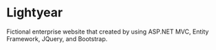 # Lightyear
Fictional enterprise website that created by using ASP.NET MVC, Entity Framework, JQuery, and Bootstrap.
